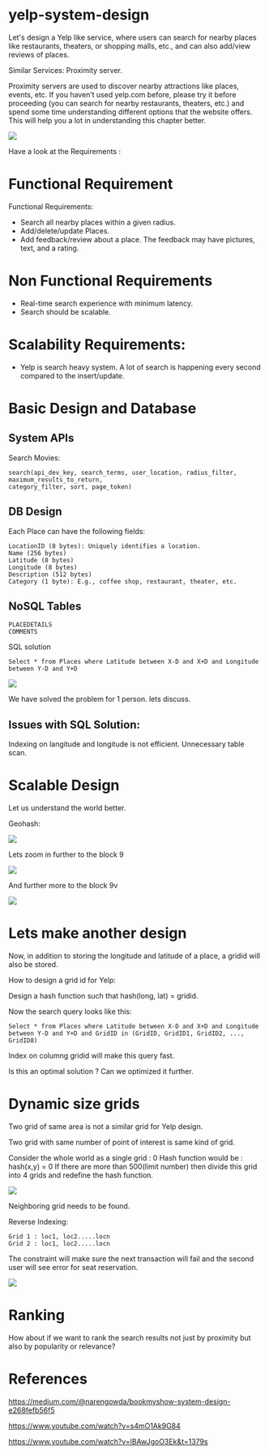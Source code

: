 # yelp-system-design
Let's design a Yelp like service, where users can search for nearby places like restaurants, theaters, or shopping malls, etc., and can also add/view reviews of places.

Similar Services: Proximity server.

Proximity servers are used to discover nearby attractions like places, events, etc. If you haven’t used yelp.com before, please try it before proceeding (you can search for nearby restaurants, theaters, etc.) and spend some time understanding different options that the website offers. This will help you a lot in understanding this chapter better.

![](assets/hqdefault.jpg)

Have a look at the Requirements :
# Functional Requirement

Functional Requirements:

- Search all nearby places within a given radius.
- Add/delete/update Places.
- Add feedback/review about a place. The feedback may have pictures, text, and a rating.


# Non Functional Requirements
- Real-time search experience with minimum latency.
- Search should be scalable.

# Scalability Requirements:
- Yelp is search heavy system. A lot of search is happening every second compared to the insert/update.


# Basic Design and Database

## System APIs

Search Movies:

    search(api_dev_key, search_terms, user_location, radius_filter, maximum_results_to_return, 
    category_filter, sort, page_token)


## DB Design
Each Place can have the following fields:

    LocationID (8 bytes): Uniquely identifies a location.
    Name (256 bytes)
    Latitude (8 bytes)
    Longitude (8 bytes)
    Description (512 bytes)
    Category (1 byte): E.g., coffee shop, restaurant, theater, etc.

## NoSQL Tables

    PLACEDETAILS
    COMMENTS

SQL solution 

    Select * from Places where Latitude between X-D and X+D and Longitude between Y-D and Y+D

![](assets/dbdesign.png)

We have solved the problem for 1 person. lets discuss.

## Issues with SQL Solution:

Indexing on langitude and longitude is not efficient. Unnecessary table scan.

# Scalable Design

Let us understand the world better.

Geohash:

![](assets/geohash.jpg)

Lets zoom in further to the block 9

![](assets/world2.png)

And further more to the block 9v

![](assets/world3.png)



# Lets make another design

Now, in addition to storing the longitude and latitude of a place, a gridid will also be stored.

How to design a grid id for Yelp:

Design a hash function such that hash(long, lat) = gridid.

Now the search query looks like this:

    Select * from Places where Latitude between X-D and X+D and Longitude between Y-D and Y+D and GridID in (GridID, GridID1, GridID2, ..., GridID8)


Index on columng gridid will make this query fast.

Is this an optimal solution ? Can we optimized it further.

# Dynamic size grids 

Two grid of same area is not a similar grid for Yelp design.

Two grid with same number of point of interest is same kind of grid.

Consider the whole world as a single grid : 0
Hash function would be : hash(x,y) = 0
If there are more than 500(limit number) then divide this grid into 4 grids and redefine the hash function.

![](assets/quadtree.png)

Neighboring grid needs to be found.

Reverse Indexing:

    Grid 1 : loc1, loc2.....locn
    Grid 2 : loc1, loc2.....locn


The constraint will make sure the next transaction will fail and the second user will see error for seat reservation.

![](assets/pic2.png)


# Ranking
How about if we want to rank the search results not just by proximity but also by popularity or relevance?



# References

https://medium.com/@narengowda/bookmyshow-system-design-e268fefb56f5

https://www.youtube.com/watch?v=s4mO1Ak9G84

https://www.youtube.com/watch?v=lBAwJgoO3Ek&t=1379s

